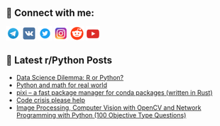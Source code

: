 ## 🔎 Connect with me:
[<img src="https://github.com/bullbesh/bullbesh/blob/main/images/Telegram.png" width="32" height="32" />](https://t.me/bullbesh)
[<img src="https://github.com/bullbesh/bullbesh/blob/main/images/VK.png" width="32" height="32" />](https://vk.com/bullbesh)
[<img src="https://github.com/bullbesh/bullbesh/blob/main/images/Twitter.png" width="32" height="32" />](https://twitter.com/bullbesh1)
[<img src="https://github.com/bullbesh/bullbesh/blob/main/images/Instagram.png" width="32" height="32" />](https://www.instagram.com/bullbesh)
[<img src="https://github.com/bullbesh/bullbesh/blob/main/images/Reddit.png" width="32" height="32" />](https://www.reddit.com/user/bullbesh)
[<img src="https://github.com/bullbesh/bullbesh/blob/main/images/YouTube.png" width="32" height="32" />](https://www.youtube.com/channel/UCtfjRs6uzgq5mfm8S06WTcg)

## 📕 Latest r/Python Posts
<!-- BLOG-POST-LIST:START -->
- [Data Science Dilemma: R or Python?](https://www.reddit.com/r/Python/comments/15thwfd/data_science_dilemma_r_or_python/)
- [Python and math for real world](https://www.reddit.com/r/Python/comments/15tg55i/python_and_math_for_real_world/)
- [pixi – a fast package manager for conda packages &lpar;written in Rust&rpar;](https://www.reddit.com/r/Python/comments/15tftnj/pixi_a_fast_package_manager_for_conda_packages/)
- [Code crisis please help](https://www.reddit.com/r/Python/comments/15tfnhm/code_crisis_please_help/)
- [Image Processing, Computer Vision with OpenCV and Network Programming with Python &lpar;100 Objective Type Questions&rpar;](https://www.reddit.com/r/Python/comments/15telyz/image_processing_computer_vision_with_opencv_and/)
<!-- BLOG-POST-LIST:END -->
